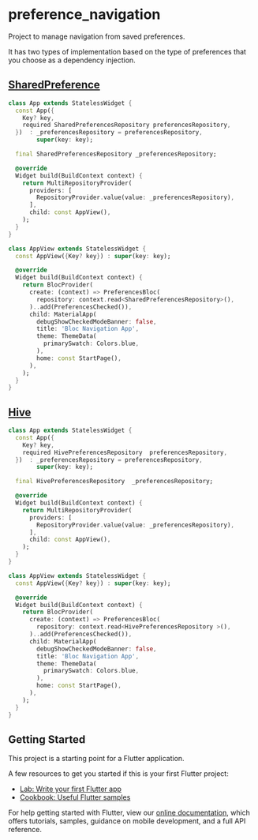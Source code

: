 # preference_navigation

Project to manage navigation from saved preferences.

It has two types of implementation based on the type of preferences that you choose as a dependency injection.

## [SharedPreference](https://pub.dev/packages/shared_preferences)

```dart
class App extends StatelessWidget {
  const App({
    Key? key,
    required SharedPreferencesRepository preferencesRepository,
  })  : _preferencesRepository = preferencesRepository,
        super(key: key);

  final SharedPreferencesRepository _preferencesRepository;

  @override
  Widget build(BuildContext context) {
    return MultiRepositoryProvider(
      providers: [
        RepositoryProvider.value(value: _preferencesRepository),
      ],
      child: const AppView(),
    );
  }
}

class AppView extends StatelessWidget {
  const AppView({Key? key}) : super(key: key);

  @override
  Widget build(BuildContext context) {
    return BlocProvider(
      create: (context) => PreferencesBloc(
        repository: context.read<SharedPreferencesRepository>(),
      )..add(PreferencesChecked()),
      child: MaterialApp(
        debugShowCheckedModeBanner: false,
        title: 'Bloc Navigation App',
        theme: ThemeData(
          primarySwatch: Colors.blue,
        ),
        home: const StartPage(),
      ),
    );
  }
}

```

## [Hive](https://pub.dev/packages/hive)

```dart
class App extends StatelessWidget {
  const App({
    Key? key,
    required HivePreferencesRepository  preferencesRepository,
  })  : _preferencesRepository = preferencesRepository,
        super(key: key);

  final HivePreferencesRepository  _preferencesRepository;

  @override
  Widget build(BuildContext context) {
    return MultiRepositoryProvider(
      providers: [
        RepositoryProvider.value(value: _preferencesRepository),
      ],
      child: const AppView(),
    );
  }
}

class AppView extends StatelessWidget {
  const AppView({Key? key}) : super(key: key);

  @override
  Widget build(BuildContext context) {
    return BlocProvider(
      create: (context) => PreferencesBloc(
        repository: context.read<HivePreferencesRepository >(),
      )..add(PreferencesChecked()),
      child: MaterialApp(
        debugShowCheckedModeBanner: false,
        title: 'Bloc Navigation App',
        theme: ThemeData(
          primarySwatch: Colors.blue,
        ),
        home: const StartPage(),
      ),
    );
  }
}

```

## Getting Started

This project is a starting point for a Flutter application.

A few resources to get you started if this is your first Flutter project:

- [Lab: Write your first Flutter app](https://flutter.dev/docs/get-started/codelab)
- [Cookbook: Useful Flutter samples](https://flutter.dev/docs/cookbook)

For help getting started with Flutter, view our
[online documentation](https://flutter.dev/docs), which offers tutorials,
samples, guidance on mobile development, and a full API reference.
